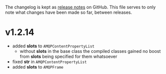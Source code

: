The changelog is kept as [release notes](https://github.com/smok-serwis/coolamqp/releases/)
on GitHub. This file serves to only note what changes
have been made so far, between releases.

# v1.2.14

* added __slots__ to `AMQPContentPropertyList`
    * without __slots__ in the base class the compiled classes
      gained no boost from __slots__ being specified for them whatsoever
* fixed __str__ in `AMQPContentPropertyList`
* added __slots__ to `AMQPFrame`
